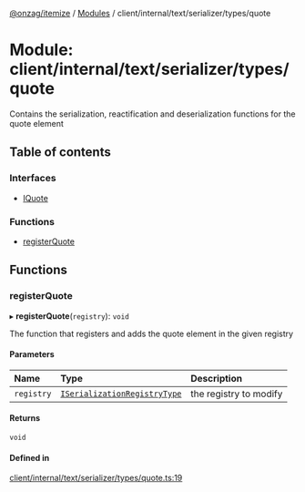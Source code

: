 [@onzag/itemize](../README.md) / [Modules](../modules.md) / client/internal/text/serializer/types/quote

# Module: client/internal/text/serializer/types/quote

Contains the serialization, reactification and deserialization functions
for the quote element

## Table of contents

### Interfaces

- [IQuote](../interfaces/client_internal_text_serializer_types_quote.IQuote.md)

### Functions

- [registerQuote](client_internal_text_serializer_types_quote.md#registerquote)

## Functions

### registerQuote

▸ **registerQuote**(`registry`): `void`

The function that registers and adds the quote element in the given
registry

#### Parameters

| Name | Type | Description |
| :------ | :------ | :------ |
| `registry` | [`ISerializationRegistryType`](../interfaces/client_internal_text_serializer.ISerializationRegistryType.md) | the registry to modify |

#### Returns

`void`

#### Defined in

[client/internal/text/serializer/types/quote.ts:19](https://github.com/onzag/itemize/blob/f2f29986/client/internal/text/serializer/types/quote.ts#L19)
